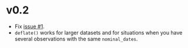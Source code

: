 # v0.2

- Fix [issue #1](https://github.com/neylsoncrepalde/deflatebr/issues/1).
- `deflate()` works for larger datasets and for situations when you have several observations with the same `nominal_dates`.